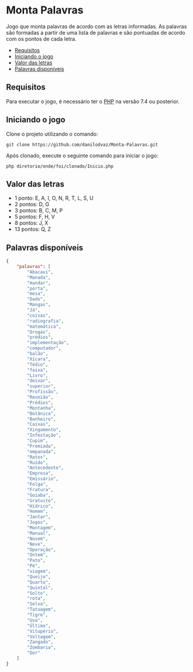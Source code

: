 # Monta Palavras

Jogo que monta palavras de acordo com as letras informadas. As palavras são formadas a partir de uma lista de palavras e são pontuadas de acordo com os pontos de cada letra.

- [Requisitos](#requisitos)
- [Iniciando o jogo](#iniciando-o-jogo)
- [Valor das letras](#valor-das-letras)
- [Palavras disponíveis](#palavras-disponíveis)

## Requisitos

Para executar o jogo, é necessário ter o [PHP](https://www.php.net/downloads.php) na versão 7.4 ou posterior.

## Iniciando o jogo

Clone o projeto utilizando o comando:
```
git clone https://github.com/danilodvaz/Monta-Palavras.git
```

Após clonado, execute o seguinte comando para iniciar o jogo:
```
php diretorio/onde/foi/clonado/Inicio.php
```

## Valor das letras

- 1 ponto: E, A, I, O, N, R, T, L, S, U
- 2 pontos: D, G
- 3 pontos: B, C, M, P
- 5 pontos: F, H, V
- 8 pontos: J, X
- 13 pontos: Q, Z

## Palavras disponíveis

```json
{
    "palavras": [
        "Abacaxi",
        "Manada",
        "mandar",
        "porta",
        "mesa",
        "Dado",
        "Mangas",
        "Já",
        "coisas",
        "radiografia",
        "matemática",
        "Drogas",
        "prédios",
        "implementação",
        "computador",
        "balão",
        "Xícara",
        "Tédio",
        "faixa",
        "Livro",
        "deixar",
        "superior",
        "Profissão",
        "Reunião",
        "Prédios",
        "Montanha",
        "Botânica",
        "Banheiro",
        "Caixas",
        "Xingamento",
        "Infestação",
        "Cupim",
        "Premiada",
        "empanada",
        "Ratos",
        "Ruído",
        "Antecedente",
        "Empresa",
        "Emissário",
        "Folga",
        "Fratura",
        "Goiaba",
        "Gratuito",
        "Hídrico",
        "Homem",
        "Jantar",
        "Jogos",
        "Montagem",
        "Manual",
        "Nuvem",
        "Neve",
        "Operação",
        "Ontem",
        "Pato",
        "Pé",
        "viagem",
        "Queijo",
        "Quarto",
        "Quintal",
        "Solto",
        "rota",
        "Selva",
        "Tatuagem",
        "Tigre",
        "Uva",
        "Último",
        "Vitupério",
        "Voltagem",
        "Zangado",
        "Zombaria",
        "Dor"
    ]
}
```